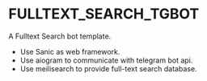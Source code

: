 # FULLTEXT_SEARCH_TGBOT

A Fulltext Search bot template.

- Use Sanic as web framework.
- Use aiogram to communicate with telegram bot api.
- Use meilisearch to provide full-text search database.


